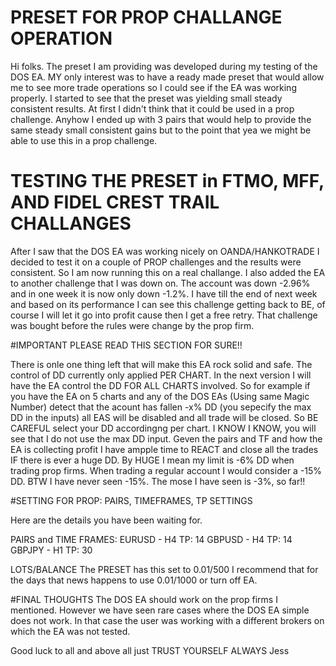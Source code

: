 
# PRESET FOR PROP CHALLANGE OPERATION

Hi folks. The preset I am providing was developed during my testing of the DOS EA.  MY only interest was to have a ready made preset that would allow me to see more trade operations so I could see if the EA was working properly.   I started to see that the preset was yielding small steady consistent results.  At first I didn't think that it could be used in a prop challenge.  Anyhow I ended up with 3 pairs that would help to provide the same steady small consistent gains but to the point that yea we might be able to use this in a prop challenge.

# TESTING THE PRESET in FTMO, MFF, AND FIDEL CREST TRAIL CHALLANGES

After I saw that the DOS EA was working nicely on OANDA/HANKOTRADE I decided to test it on a couple of PROP challenges and the results were consistent.  So I am now running this on a real challange.  I also added the EA to another challenge that I was down on.  The account was down -2.96% and in one week it is now only down -1.2%.   I have till the end of next week and based on its performance I can see this challenge getting back to BE, of course I will let it go into profit cause then I get a free retry.  That challenge was bought before the rules were change by the prop firm.

#IMPORTANT PLEASE READ THIS SECTION FOR SURE!!

There is onle one thing left that will make this EA rock solid and safe.  The control of DD currently only applied PER CHART.  In the next version I will have the EA control the DD FOR ALL CHARTS involved. So for example if you have the EA on 5 charts and any of the DOS EAs (Using same Magic Number) detect that the acount has fallen -x% DD (you sepecify the max DD in the inputs) all EAS will be disabled and all trade will be closed.
So BE CAREFUL select your DD accordingng per chart.  I KNOW I KNOW, you will see that I do not use the max DD input.  Geven the pairs and TF and how the EA is collecting profit I have ampple time to REACT and close all the trades IF there is ever a huge DD.   By HUGE I mean my limit is -6% DD when trading prop firms.  When trading a regular account I would consider a -15% DD.    BTW I have never seen -15%.  The mose I have seen is -3%, so far!!


#SETTING FOR PROP: PAIRS, TIMEFRAMES, TP SETTINGS

Here are the details you have been waiting for.

PAIRS and TIME FRAMES:
EURUSD - H4 TP: 14
GBPUSD - H4 TP:  14
GBPJPY - H1 TP: 30

LOTS/BALANCE
The PRESET has this set to 0.01/500
I recommend that for the days that news happens to use 0.01/1000 or turn off EA.

#FINAL THOUGHTS
The DOS EA should work on the prop firms I mentioned.  However we have seen rare cases where the DOS EA simple does not work.  In that case the user was working with a different brokers on which the EA was not tested.


Good luck to all and above all just TRUST YOURSELF ALWAYS
Jess


